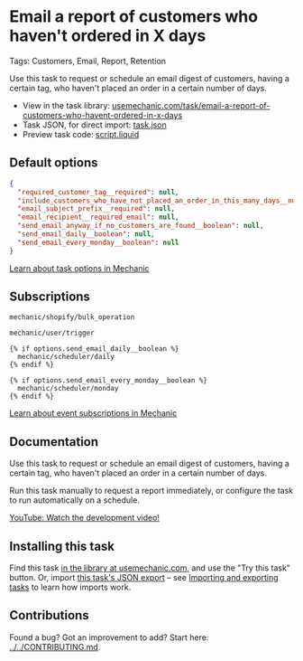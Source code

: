 # Email a report of customers who haven't ordered in X days

Tags: Customers, Email, Report, Retention

Use this task to request or schedule an email digest of customers, having a certain tag, who haven't placed an order in a certain number of days.

* View in the task library: [usemechanic.com/task/email-a-report-of-customers-who-havent-ordered-in-x-days](https://usemechanic.com/task/email-a-report-of-customers-who-havent-ordered-in-x-days)
* Task JSON, for direct import: [task.json](../../tasks/email-a-report-of-customers-who-havent-ordered-in-x-days.json)
* Preview task code: [script.liquid](./script.liquid)

## Default options

```json
{
  "required_customer_tag__required": null,
  "include_customers_who_have_not_placed_an_order_in_this_many_days__number_required": null,
  "email_subject_prefix__required": null,
  "email_recipient__required_email": null,
  "send_email_anyway_if_no_customers_are_found__boolean": null,
  "send_email_daily__boolean": null,
  "send_email_every_monday__boolean": null
}
```

[Learn about task options in Mechanic](https://docs.usemechanic.com/article/471-task-options)

## Subscriptions

```liquid
mechanic/shopify/bulk_operation

mechanic/user/trigger

{% if options.send_email_daily__boolean %}
  mechanic/scheduler/daily
{% endif %}

{% if options.send_email_every_monday__boolean %}
  mechanic/scheduler/monday
{% endif %}
```

[Learn about event subscriptions in Mechanic](https://docs.usemechanic.com/article/408-subscriptions)

## Documentation

Use this task to request or schedule an email digest of customers, having a certain tag, who haven't placed an order in a certain number of days.

Run this task manually to request a report immediately, or configure the task to run automatically on a schedule.

[YouTube: Watch the development video!](https://youtu.be/y1fV3aQrS1g)

## Installing this task

Find this task [in the library at usemechanic.com](https://usemechanic.com/task/email-a-report-of-customers-who-havent-ordered-in-x-days), and use the "Try this task" button. Or, import [this task's JSON export](../../tasks/email-a-report-of-customers-who-havent-ordered-in-x-days.json) – see [Importing and exporting tasks](https://docs.usemechanic.com/article/505-importing-and-exporting-tasks) to learn how imports work.

## Contributions

Found a bug? Got an improvement to add? Start here: [../../CONTRIBUTING.md](../../CONTRIBUTING.md).
